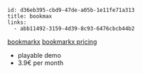 ```
id: d36eb395-cbd9-47de-a05b-1e11fe71a313
title: bookmax
links:
  - abb11492-3159-4d39-8c93-6476cbcb44b2
```

[bookmarkx](https://bookmax.net)
[bookmarkx pricing](https://bookmax.net/pricing)

* playable demo
* 3.9€ per month 

